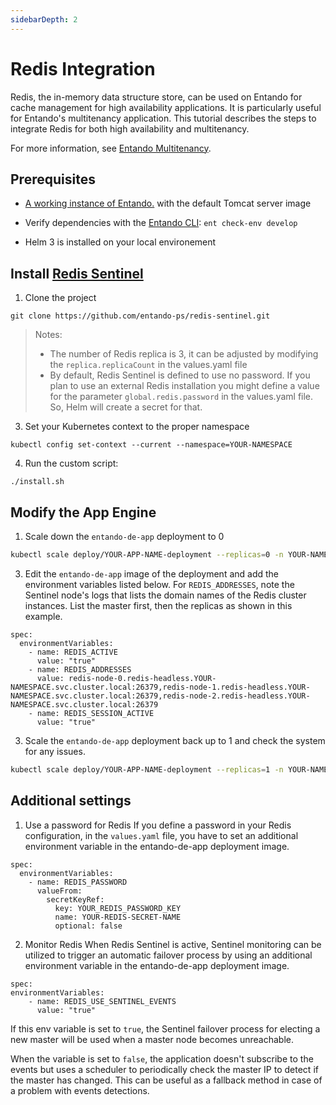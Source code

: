 ```yaml
---
sidebarDepth: 2
---
```


# Redis Integration
Redis, the in-memory data structure store, can be used on Entando for cache management for high availability applications. It is particularly useful for Entando's multitenancy application. This tutorial describes the steps to integrate Redis for both high availability and multitenancy.

For more information, see [Entando Multitenancy](multitenancy-tutorial.md).

## Prerequisites
* [A working instance of Entando.](../../../docs/getting-started/README.md) with the default Tomcat server image

* Verify dependencies with the [Entando CLI](../../docs/getting-started/entando-cli.md#check-the-environment): `ent check-env develop`

* Helm 3 is installed on your local environement

## Install [Redis Sentinel](https://github.com/entando-ps/redis-sentinel)
1. Clone the project
```
git clone https://github.com/entando-ps/redis-sentinel.git
```

> Notes: 
> * The number of Redis replica is 3, it can be adjusted by modifying the `replica.replicaCount` in the values.yaml file
> * By default, Redis Sentinel is defined to use no password. If you plan to use an external Redis installation you might define a value for the parameter `global.redis.password` in the values.yaml file. So, Helm will create a secret for that.

3. Set your Kubernetes context to the proper namespace
```
kubectl config set-context --current --namespace=YOUR-NAMESPACE
```

4. Run the custom script:
```
./install.sh
```

## Modify the App Engine 

1. Scale down the `entando-de-app` deployment to 0
``` bash
kubectl scale deploy/YOUR-APP-NAME-deployment --replicas=0 -n YOUR-NAMESPACE
```

3. Edit the `entando-de-app` image of the deployment and add the environment variables listed below. For
`REDIS_ADDRESSES`, note the Sentinel node's logs that lists the domain names of the Redis cluster instances. List the master first, then the replicas as shown in this example. 

```
spec:
  environmentVariables:
    - name: REDIS_ACTIVE
      value: "true"
    - name: REDIS_ADDRESSES
      value: redis-node-0.redis-headless.YOUR-NAMESPACE.svc.cluster.local:26379,redis-node-1.redis-headless.YOUR-NAMESPACE.svc.cluster.local:26379,redis-node-2.redis-headless.YOUR-NAMESPACE.svc.cluster.local:26379
    - name: REDIS_SESSION_ACTIVE 
      value: "true"
```

3. Scale the `entando-de-app` deployment back up to 1 and check the system for any issues.
``` bash
kubectl scale deploy/YOUR-APP-NAME-deployment --replicas=1 -n YOUR-NAMESPACE
```

## Additional settings
1. Use a password for Redis
If you define a password in your Redis configuration, in the `values.yaml` file, you have to set an additional environment variable in the entando-de-app deployment image. 

```
spec:
  environmentVariables:
    - name: REDIS_PASSWORD
      valueFrom:
        secretKeyRef:
          key: YOUR_REDIS_PASSWORD_KEY
          name: YOUR-REDIS-SECRET-NAME
          optional: false
```

2. Monitor Redis
When Redis Sentinel is active, Sentinel monitoring can be utilized to trigger an automatic failover process by using an additional environment variable in the entando-de-app deployment image. 

```
spec:
environmentVariables:
    - name: REDIS_USE_SENTINEL_EVENTS
      value: "true" 
```
If this env variable is set to `true`, the Sentinel failover process for electing a new master will be used when a master node becomes unreachable. 

When the variable is set to `false`, the application doesn't subscribe to the events but uses a scheduler to periodically check the master IP to detect if the master has changed. This can be useful as a fallback method in case of a problem with events detections.
